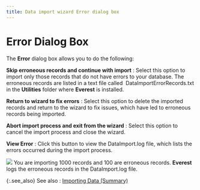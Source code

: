 ```yaml
---
title: Data import wizard Error dialog box
---
```


# Error Dialog Box


The **Error** dialog box allows  you to do the following:


**Skip erroneous records and continue with import**
: Select this option to import only those records  that do not have errors to your database. The erroneous records are listed  in a text file called  DataImportErrorRecords.txt  in the **Utilities** folder where  **Everest** is installed.


**Return to wizard to fix errors**
: Select this option to delete the imported records  and return to the wizard to fix issues, which have led to erroneous records  being imported.


**Abort import process and exit from the wizard**
: Select this option to cancel the import process  and close the wizard.


**View Error**
: Click this button to view the DataImport.log  file, which lists the errors occurred during the import process.


![]({{site.utl_baseurl}}/img/example.gif) You  are importing 1000 records and 100 are erroneous records. **Everest**  logs the erroneous records in the DataImport.log  file.


{:.see_also}
See also
: [Importing  Data (Summary)]({{site.utl_baseurl}}/db-utils/data-import/wizard/data_import_summay_data_import_wizard_final_screen_utility_content.html)
